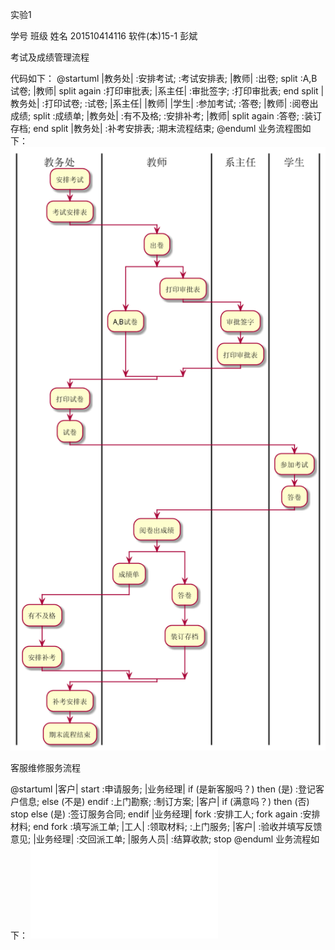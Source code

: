 实验1

学号            班级	        姓名
201510414116	软件(本)15-1	彭斌



考试及成绩管理流程

代码如下：
@startuml
|教务处|
:安排考试;
:考试安排表;
|教师|
:出卷;
split
    :A,B试卷;
|教师|
split again
    :打印审批表;
|系主任|
:审批签字;
:打印审批表;
end split
|教务处|
:打印试卷;
:试卷;
|系主任|
|教师|
|学生|
:参加考试;
:答卷;
|教师|
:阅卷出成绩;
split 
:成绩单;
|教务处|
:有不及格;
:安排补考;
|教师|
split again
:答卷;
:装订存档;
end split
|教务处|
:补考安排表;
:期末流程结束;
@enduml
业务流程图如下：
![flow1](flow1.png)



客服维修服务流程


@startuml
|客户|
start
:申请服务;
|业务经理|
if (是新客服吗？) then (是)
  :登记客户信息;
else (不是)
endif
:上门勘察;
:制订方案;
|客户|
if (满意吗？) then (否)
  stop
else (是)
  :签订服务合同;
endif
|业务经理|
fork
    :安排工人;
  fork again
    :安排材料;
  end fork
:填写派工单;
|工人|
:领取材料;
:上门服务;
|客户|
:验收并填写反馈意见;
|业务经理|
:交回派工单;
|服务人员|
:结算收款;
stop
@enduml
业务流程如下：
![flow2](flow1.pgn)